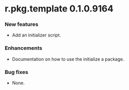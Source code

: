# r.pkg.template 0.1.0.9164

### New features

* Add an initializer script.

### Enhancements

* Documentation on how to use the initialize a package.

### Bug fixes

* None.